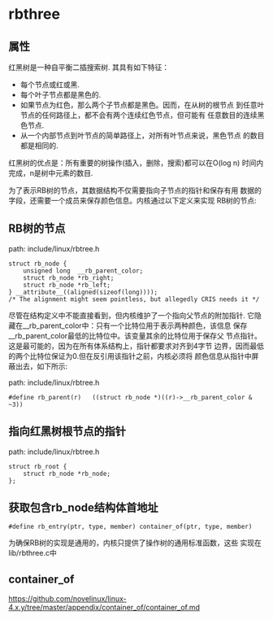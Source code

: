 rbthree
========================================

属性
----------------------------------------

红黑树是一种自平衡二插搜索树. 其具有如下特征：

* 每个节点或红或黑.
* 每个叶子节点都是黑色的.
* 如果节点为红色，那么两个子节点都是黑色。因而，在从树的根节点
  到任意叶节点的任何路径上，都不会有两个连续红色节点，但可能有
  任意数目的连续黑色节点.
* 从一个内部节点到叶节点的简单路径上，对所有叶节点来说，黑色节点
  的数目都是相同的.

红黑树的优点是：所有重要的树操作(插入，删除，搜索)都可以在O(log n)
时间内完成，n是树中元素的数目.

为了表示RB树的节点，其数据结构不仅需要指向子节点的指针和保存有用
数据的字段，还需要一个成员来保存颜色信息。内核通过以下定义来实现
RB树的节点:

RB树的节点
----------------------------------------

path: include/linux/rbtree.h
```
struct rb_node {
    unsigned long  __rb_parent_color;
    struct rb_node *rb_right;
    struct rb_node *rb_left;
} __attribute__((aligned(sizeof(long))));
/* The alignment might seem pointless, but allegedly CRIS needs it */
```

尽管在结构定义中不能直接看到，但内核维护了一个指向父节点的附加指针.
它隐藏在__rb_parent_color中：只有一个比特位用于表示两种颜色，该信息
保存__rb_parent_color最低的比特位中。该变量其余的比特位用于保存父
节点指针。这是最可能的，因为在所有体系结构上，指针都要求对齐到4字节
边界，因而最低的两个比特位保证为0.但在反引用该指针之前，内核必须将
颜色信息从指针中屏蔽出去，如下所示:

path: include/linux/rbtree.h
```
#define rb_parent(r)   ((struct rb_node *)((r)->__rb_parent_color & ~3))
```

指向红黑树根节点的指针
----------------------------------------

path: include/linux/rbtree.h
```
struct rb_root {
    struct rb_node *rb_node;
};
```

获取包含rb_node结构体首地址
----------------------------------------

```
#define rb_entry(ptr, type, member) container_of(ptr, type, member)
```

为确保RB树的实现是通用的，内核只提供了操作树的通用标准函数，这些
实现在lib/rbthree.c中

container_of
----------------------------------------

https://github.com/novelinux/linux-4.x.y/tree/master/appendix/container_of/container_of.md

